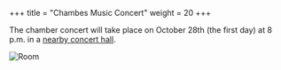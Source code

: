 +++
title = "Chambes Music Concert"
weight = 20
+++

<!-- ## Concert -->

The chamber concert will take place on October 28th (the first day) at 8 p.m. in a [nearby concert hall](https://maps.app.goo.gl/rwsFf4EjY91Tixew9).

![Room](https://www.hamu.cz/media/filer_public_thumbnails/filer_public/09/e0/09e0d5e5-3adf-4ba2-b564-e2be0fec8bb6/7002472_zmensena.jpg__3840x2160_q95_subsampling-2.jpg "Room")

<!-- more -->
